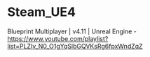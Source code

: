 # Steam_UE4
Blueprint Multiplayer | v4.11 | Unreal Engine - https://www.youtube.com/playlist?list=PLZlv_N0_O1gYqSlbGQVKsRg6fpxWndZqZ
